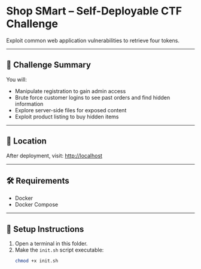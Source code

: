 # Shop SMart – Self-Deployable CTF Challenge

Exploit common web application vulnerabilities to retrieve four tokens.

---

## 🧠 Challenge Summary

You will:
- Manipulate registration to gain admin access
- Brute force customer logins to see past orders and find hidden information
- Explore server-side files for exposed content
- Exploit product listing to buy hidden items

---

## 📍 Location

After deployment, visit: [http://localhost](http://localhost)

---

## 🛠 Requirements

- Docker
- Docker Compose

---

## 🚀 Setup Instructions

1. Open a terminal in this folder.
2. Make the `init.sh` script executable:
   ```bash
   chmod +x init.sh